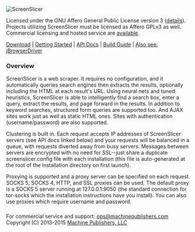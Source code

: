 ![ScreenSlicer](https://cloud.githubusercontent.com/assets/5241490/5335194/a4769852-7e72-11e4-951e-bba57afaa1d0.png)

Licensed under the GNU Affero General Public License version 3 ([details](https://raw.githubusercontent.com/MachinePublishers/ScreenSlicer/master/LICENSE)). Projects utilizing ScreenSlicer must be licensed as Affero GPLv3 as well. Commercial licensing and hosted service are [available](https://screenslicer.com/pricing).

[Download](https://github.com/MachinePublishers/ScreenSlicer/releases/latest) | [Getting Started](https://github.com/MachinePublishers/ScreenSlicer/wiki/ScreenSlicer-Installation) | [API Docs](https://github.com/MachinePublishers/ScreenSlicer/wiki/ScreenSlicer-API) | [Build Guide](https://github.com/MachinePublishers/ScreenSlicer/wiki/Building-ScreenSlicer) | [Also see: jBrowserDriver](https://github.com/MachinePublishers/jBrowserDriver)

### Overview

ScreenSlicer is a web scraper. It requires no configuration, and it automatically queries search engines then extracts the results, optionally including the HTML at each result's URL. Using neural nets and tuned heuristics, ScreenSlicer is able to intelligently find a search box, enter a query, extract the results, and page forward in the results. In addition to keyword searches, structured form queries are supported too. And AJAX sites work just as well as static HTML ones. Sites with authentication (username/password) are also supported.

Clustering is built in. Each request accepts IP addresses of ScreenSlicer servers (see API docs linked below) and your requests will be balanced in a queue, with requests diverted away from busy servers. Messages between servers are encrypted with no need for SSL--just share a duplicate screenslicer.config file with each installation (this file is auto-generated at the root of the installation directory on first launch).

Proxying is supported and a proxy server can be specified on each request. SOCKS 5, SOCKS 4, HTTP, and SSL proxies can be used. The default proxy is a SOCKS 5 server running at 127.0.0.1:9050 (the standard connection for tor-socks which the installation instructions have you install). You can also use proxies which require username and password.

###

For commercial service and support: ops@machinepublishers.com
Copyright (C) 2013-2015 [Machine Publishers, LLC](https://machinepublishers.com)